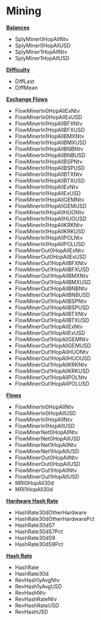 # Mining

[**Balances**](balances.md)

* SplyMiner0HopAllNtv
* SplyMiner0HopAllUSD
* SplyMiner1HopAllNtv
* SplyMiner1HopAllUSD

[**Difficulty**](difficulty.md)

* DiffLast
* DiffMean

[**Exchange Flows**](exchange-flows.md)

* FlowMinerIn0HopAllExNtv
* FlowMinerIn0HopAllExUSD
* FlowMinerIn1HopAllBFXNtv
* FlowMinerIn1HopAllBFXUSD
* FlowMinerIn1HopAllBMXNtv
* FlowMinerIn1HopAllBMXUSD
* FlowMinerIn1HopAllBNBNtv
* FlowMinerIn1HopAllBNBUSD
* FlowMinerIn1HopAllBSPNtv
* FlowMinerIn1HopAllBSPUSD
* FlowMinerIn1HopAllBTXNtv
* FlowMinerIn1HopAllBTXUSD
* FlowMinerIn1HopAllExNtv
* FlowMinerIn1HopAllExUSD
* FlowMinerIn1HopAllGEMNtv
* FlowMinerIn1HopAllGEMUSD
* FlowMinerIn1HopAllHUONtv
* FlowMinerIn1HopAllHUOUSD
* FlowMinerIn1HopAllKRKNtv
* FlowMinerIn1HopAllKRKUSD
* FlowMinerIn1HopAllPOLNtv
* FlowMinerIn1HopAllPOLUSD
* FlowMinerOut0HopAllExNtv
* FlowMinerOut0HopAllExUSD
* FlowMinerOut1HopAllBFXNtv
* FlowMinerOut1HopAllBFXUSD
* FlowMinerOut1HopAllBMXNtv
* FlowMinerOut1HopAllBMXUSD
* FlowMinerOut1HopAllBNBNtv
* FlowMinerOut1HopAllBNBUSD
* FlowMinerOut1HopAllBSPNtv
* FlowMinerOut1HopAllBSPUSD
* FlowMinerOut1HopAllBTXNtv
* FlowMinerOut1HopAllBTXUSD
* FlowMinerOut1HopAllExNtv
* FlowMinerOut1HopAllExUSD
* FlowMinerOut1HopAllGEMNtv
* FlowMinerOut1HopAllGEMUSD
* FlowMinerOut1HopAllHUONtv
* FlowMinerOut1HopAllHUOUSD
* FlowMinerOut1HopAllKRKNtv
* FlowMinerOut1HopAllKRKUSD
* FlowMinerOut1HopAllPOLNtv
* FlowMinerOut1HopAllPOLUSD

[**Flows**](flows.md)

* FlowMinerIn0HopAllNtv
* FlowMinerIn0HopAllUSD
* FlowMinerIn1HopAllNtv
* FlowMinerIn1HopAllUSD
* FlowMinerNet0HopAllNtv
* FlowMinerNet0HopAllUSD
* FlowMinerNet1HopAllNtv
* FlowMinerNet1HopAllUSD
* FlowMinerOut0HopAllNtv
* FlowMinerOut0HopAllUSD
* FlowMinerOut1HopAllNtv
* FlowMinerOut1HopAllUSD
* MRI0HopAll30d
* MRI1HopAll30d

[**Hardware Hash Rate**](hardware-hash-rate.md)

* HashRate30dOtherHardware
* HashRate30dOtherHardwarePct
* HashRate30dS7
* HashRate30dS7Pct
* HashRate30dS9
* HashRate30dS9Pct

[**Hash Rate**](hash-rate.md)

* HashRate
* HashRate30d
* RevHash1yAvgNtv
* RevHash1yAvgUSD
* RevHashNtv
* RevHashRateNtv
* RevHashRateUSD
* RevHashUSD
